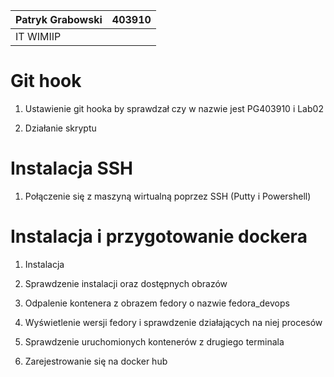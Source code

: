 ﻿|Patryk Grabowski|403910|
| :- | :- |
|IT WIMIIP|
#
# Git hook
1. Ustawienie git hooka by sprawdzał czy w nazwie jest PG403910 i Lab02

2. Działanie skryptu


# Instalacja SSH
1. Połączenie się z maszyną wirtualną poprzez SSH (Putty i Powershell)



# Instalacja i przygotowanie dockera
1. Instalacja

2. Sprawdzenie instalacji oraz dostępnych obrazów 

3. Odpalenie kontenera z obrazem fedory o nazwie fedora\_devops

4. Wyświetlenie wersji fedory i sprawdzenie działających na niej procesów

5. Sprawdzenie uruchomionych kontenerów z drugiego terminala

6. Zarejestrowanie się na docker hub



